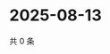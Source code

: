 # 2025-08-13

共 0 条

<!-- BEGIN ZHIHUVIDEO -->
<!-- 最后更新时间 Wed Aug 13 2025 06:11:32 GMT+0800 (China Standard Time) -->

<!-- END ZHIHUVIDEO -->
